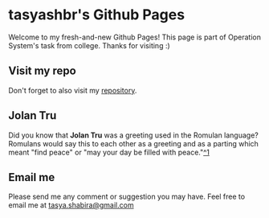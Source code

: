 # tasyashbr's Github Pages
Welcome to my fresh-and-new Github Pages!
This page is part of Operation System's task from college.
Thanks for visiting :)

## Visit my repo
Don't forget to also visit my [repository](https://github.com/tasyashbr/os201/).

## Jolan Tru
Did you know that **Jolan Tru** was a greeting used in the Romulan language?
Romulans would say this to each other as a greeting and as a parting which meant "find peace" or "may your day be filled with peace."[^1](https://memory-beta.fandom.com/wiki/Jolan_tru)

## Email me
Please send me any comment or suggestion you may have.
Feel free to email me at [tasya.shabira@gmail.com](<mailto:tasya.shabira@gmail.com?subject=Hello Tasya&body=Hi, I already visited your Github Page and I have some advice that might help you.>)
